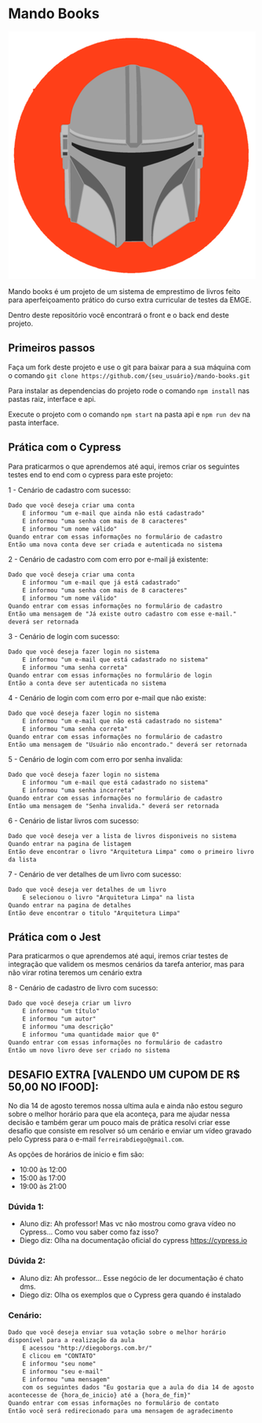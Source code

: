 # Mando Books

![Mando Books Icon](./assets/icon.png)

Mando books é um projeto de um sistema de emprestimo de livros feito para aperfeiçoamento prático do curso extra curricular de testes da EMGE.

Dentro deste repositório você encontrará o front e o back end deste projeto.

## Primeiros passos

Faça um fork deste projeto e use o git para baixar para a sua máquina com o comando `git clone https://github.com/{seu_usuário}/mando-books.git`

Para instalar as dependencias do projeto rode o comando `npm install` nas pastas raiz, interface e api.

Execute o projeto com o comando `npm start` na pasta api e `npm run dev` na pasta interface.

## Prática com o Cypress

Para praticarmos o que aprendemos até aqui, iremos criar os seguintes testes end to end com o cypress para este projeto:

1 - Cenário de cadastro com sucesso:
```
Dado que você deseja criar uma conta
    E informou "um e-mail que ainda não está cadastrado"
    E informou "uma senha com mais de 8 caracteres"
    E informou "um nome válido"
Quando entrar com essas informações no formulário de cadastro
Então uma nova conta deve ser criada e autenticada no sistema
```

2 - Cenário de cadastro com com erro por e-mail já existente:
```
Dado que você deseja criar uma conta
    E informou "um e-mail que já está cadastrado"
    E informou "uma senha com mais de 8 caracteres"
    E informou "um nome válido"
Quando entrar com essas informações no formulário de cadastro
Então uma mensagem de "Já existe outro cadastro com esse e-mail." deverá ser retornada
```

3 - Cenário de login com sucesso:
```
Dado que você deseja fazer login no sistema
    E informou "um e-mail que está cadastrado no sistema"
    E informou "uma senha correta"
Quando entrar com essas informações no formulário de login
Então a conta deve ser autenticada no sistema
```

4 - Cenário de login com com erro por e-mail que não existe:
```
Dado que você deseja fazer login no sistema
    E informou "um e-mail que não está cadastrado no sistema"
    E informou "uma senha correta"
Quando entrar com essas informações no formulário de cadastro
Então uma mensagem de "Usuário não encontrado." deverá ser retornada
```

5 - Cenário de login com com erro por senha invalida:
```
Dado que você deseja fazer login no sistema
    E informou "um e-mail que está cadastrado no sistema"
    E informou "uma senha incorreta"
Quando entrar com essas informações no formulário de cadastro
Então uma mensagem de "Senha invalida." deverá ser retornada
```

6 - Cenário de listar livros com sucesso:
```
Dado que você deseja ver a lista de livros disponiveis no sistema
Quando entrar na pagina de listagem
Então deve encontrar o livro "Arquitetura Limpa" como o primeiro livro da lista
```

7 - Cenário de ver detalhes de um livro com sucesso:
```
Dado que você deseja ver detalhes de um livro
    E selecionou o livro "Arquitetura Limpa" na lista
Quando entrar na pagina de detalhes
Então deve encontrar o titulo "Arquitetura Limpa"
```
## Prática com o Jest

Para praticarmos o que aprendemos até aqui, iremos criar testes de integração que validem os mesmos cenários da tarefa anterior, mas para não virar rotina teremos um cenário extra

8 - Cenário de cadastro de livro com sucesso:
```
Dado que você deseja criar um livro
    E informou "um título"
    E informou "um autor"
    E informou "uma descrição"
    E informou "uma quantidade maior que 0"
Quando entrar com essas informações no formulário de cadastro
Então um novo livro deve ser criado no sistema
```

## DESAFIO EXTRA [VALENDO UM CUPOM DE R$ 50,00 NO IFOOD]: 

No dia 14 de agosto teremos nossa ultima aula e ainda não estou seguro sobre o melhor horário para que ela aconteça, para me ajudar nessa decisão e também gerar um pouco mais de prática resolvi criar esse desafio que consiste em resolver só um cenário e enviar um vídeo gravado pelo Cypress para o e-mail `ferreirabdiego@gmail.com`.

As opções de horários de inicio e fim são:
- 10:00 às 12:00
- 15:00 às 17:00
- 19:00 às 21:00

### Dúvida 1:
- Aluno diz: Ah professor! Mas vc não mostrou como grava vídeo no Cypress... Como vou saber como faz isso? 
- Diego diz: Olha na documentação oficial do cypress https://cypress.io

### Dúvida 2:
- Aluno diz: Ah professor... Esse negócio de ler documentação é chato dms.
- Diego diz: Olha os exemplos que o Cypress gera quando é instalado

### Cenário:
```
Dado que você deseja enviar sua votação sobre o melhor horário disponível para a realização da aula
    E acessou "http://diegoborgs.com.br/"
    E clicou em "CONTATO"
    E informou "seu nome"
    E informou "seu e-mail"
    E informou "uma mensagem" 
    com os seguintes dados "Eu gostaria que a aula do dia 14 de agosto acontecesse de {hora_de_inicio} até a {hora_de_fim}"
Quando entrar com essas informações no formulário de contato
Então você será redirecionado para uma mensagem de agradecimento
```
